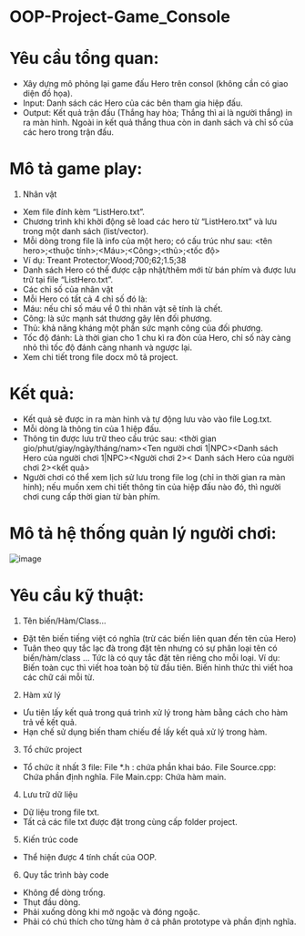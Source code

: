 # OOP-Project-Game_Console
# Yêu cầu tổng quan:
- Xây dựng mô phỏng lại game đấu Hero trên consol (không cần có giao diện đồ họa).
- Input: Danh sách các Hero của các bên tham gia hiệp đấu.
- Output: Kết quả trận đấu (Thắng hay hòa; Thắng thì ai là người thắng) in ra màn hình. Ngoài in kết quả thắng thua còn in danh sách và chỉ số của các hero trong trận đấu.
# Mô tả game play:
1. Nhân vật 
- Xem file đính kèm “ListHero.txt”.
- Chương trình khi khời động sẽ load các hero từ “ListHero.txt” và lưu trong một danh sách (list/vector).
- Mỗi dòng trong file là info của một hero; có cấu trúc như sau:
      <tên hero>;<thuộc tính>;<Máu>;<Công>;<thủ>;<tốc độ>
-	 Ví dụ: Treant Protector;Wood;700;62;1.5;38
- Danh sách Hero có thể được cập nhật/thêm mới từ bán phím và được lưu trữ tại file “ListHero.txt”.
- Các chỉ số của nhân vật
- Mỗi Hero có tất cả 4 chỉ số đó là:
- Máu: nếu chỉ số máu về 0 thì nhân vật sẽ tính là chết.
- Công: là sức mạnh sát thương gây lên đối phương.
- Thủ: khả năng kháng một phần sức mạnh công của đối phương.
- Tốc độ đánh: Là thời gian cho 1 chu kì ra đòn của Hero, chỉ số này càng nhỏ thì tốc độ đánh càng nhanh và ngược lại.
- Xem chi tiết trong file docx mô tả project.
# Kết quả:
- Kết quả sẽ được in ra màn hình và tự động lưu vào vào file Log.txt.
- Mỗi dòng là thông tin của 1 hiệp đấu.
-	Thông tin được lưu trữ theo cấu trúc sau: <thời gian gio/phut/giay/ngày/tháng/nam><Ten người chơi 1|NPC><Danh sách Hero của người chơi 1|NPC><Người chơi 2>< Danh sách Hero của người chơi 2><kết quả>
-	Người chơi có thể xem lịch sử lưu trong file log (chỉ in thời gian ra màn hinh); nếu muốn xem chi tiết thông tin của hiệp đấu nào đó, thì người chơi cung cấp thời gian từ bàn phím.
# Mô tả hệ thống quản lý người chơi:
![image](https://github.com/tienanhjkl/OOP-Project-Game_Console/assets/69162614/17360c6b-801e-4769-bff5-9726d3af9def)
# Yêu cầu kỹ thuật:
1.	Tên biến/Hàm/Class…
- Đặt tên biến tiếng việt có nghĩa (trừ các biến liên quan đến tên của Hero)
- Tuân theo quy tắc lạc đà trong đặt tên nhưng có sự phân loại tên có biến/hàm/class … Tức là có quy tắc đặt tên riêng cho mỗi loại.
Ví dụ:
    Biến toàn cục thì viết hoa toàn bộ từ đầu tiên.
    Biến hình thức thì viết hoa các chữ cái mỗi từ.

2.	Hàm xử lý
- Ưu tiên lấy kết quả trong quá trình xử lý trong hàm bằng cách cho hàm trả về kết quả.
- Hạn chế sử dụng biến tham chiếu đề lấy kết quả xử lý trong hàm.

3.	Tổ chức project
- Tổ chức ít nhất 3 file:
  File *.h : chứa phần khai báo.
  File Source.cpp: Chứa phần định nghĩa.
  File Main.cpp: Chứa hàm main.

4.	Lưu trữ dữ liệu
- Dữ liệu trong file txt.
- Tất cả các file txt được đặt trong cùng cấp folder project.

5.	Kiến trúc code
- Thể hiện được 4 tính chất của OOP.

6.	Quy tắc trình bày code
-	Không để dòng trống.
-	Thụt đầu dòng.
-	Phải xuống dòng khi mở ngoặc và đóng ngoặc.
-	Phải có chú thích cho từng hàm ở cả phân prototype và phần định nghĩa.
